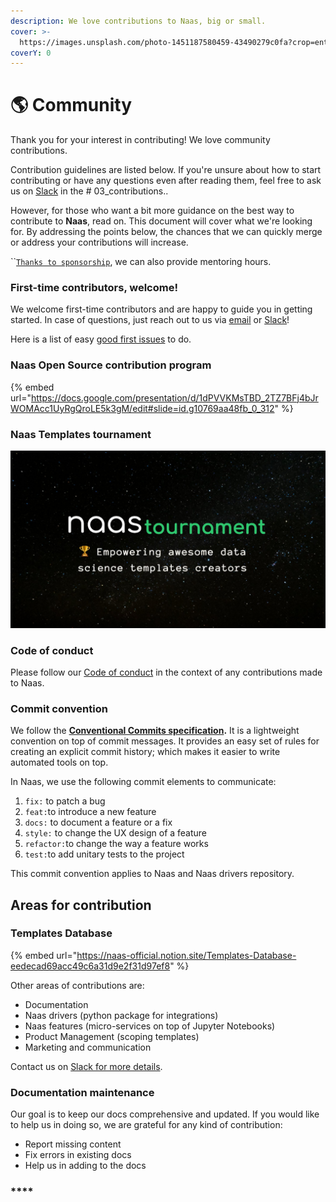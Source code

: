 ```yaml
---
description: We love contributions to Naas, big or small.
cover: >-
  https://images.unsplash.com/photo-1451187580459-43490279c0fa?crop=entropy&cs=srgb&fm=jpg&ixid=MnwxOTcwMjR8MHwxfHNlYXJjaHwyfHxwbGFuZXR8ZW58MHx8fHwxNjQ1NTgwOTI1&ixlib=rb-1.2.1&q=85
coverY: 0
---
```


# 🌎 Community

Thank you for your interest in contributing! We love community contributions.&#x20;

Contribution guidelines are listed below. If you're unsure about how to start contributing or have any questions even after reading them, feel free to ask us on [Slack](https://slack.airbyte.io) in the # 03\_contributions..

However, for those who want a bit more guidance on the best way to contribute to **Naas**, read on. This document will cover what we're looking for. By addressing the points below, the chances that we can quickly merge or address your contributions will increase.

``[`Thanks to sponsorship`](https://github.com/sponsors/jupyter-naas?preview=false\&sponsor=CashStory), we can also provide mentoring hours.



### First-time contributors, welcome!

We welcome first-time contributors and are happy to guide you in getting started. In case of questions, just reach out to us via [email](mailto:hello@naas.ai) or [Slack](https://slack.airbyte.io)!

Here is a list of easy [good first issues](https://github.com/jupyter-naas/awesome-notebooks/labels/good%20first%20issue) to do.

### Naas Open Source contribution program

{% embed url="https://docs.google.com/presentation/d/1dPVVKMsTBD_2TZ7BFj4bJrWOMAcc1UyRgQroLE5k3gM/edit#slide=id.g10769aa48fb_0_312" %}

### Naas Templates tournament

![](<.gitbook/assets/Naas and Zapier copy.jpg>)

### Code of conduct

Please follow our [Code of conduct](project-overview/code-of-conduct.md) in the context of any contributions made to Naas.

### Commit convention

We follow the [**Conventional Commits specification**](https://www.conventionalcommits.org/en/v1.0.0/#summary)**.** It is a lightweight convention on top of commit messages. It provides an easy set of rules for creating an explicit commit history; which makes it easier to write automated tools on top.

In Naas, we use the following  commit elements to communicate:

1. `fix:` to patch a bug&#x20;
2. `feat:`to introduce a new feature&#x20;
3. `docs:` to document a feature or a fix
4. `style:` to change the UX design of a feature
5. `refactor:`to change the way a feature works&#x20;
6. `test:`to add unitary tests to the project&#x20;

This commit convention applies to Naas and Naas drivers repository.

## Areas for contribution

### Templates Database

{% embed url="https://naas-official.notion.site/Templates-Database-eedecad69acc49c6a31d9e2f31d97ef8" %}

Other areas of contributions are:&#x20;

* Documentation&#x20;
* Naas drivers (python package for integrations)&#x20;
* Naas features (micro-services on top of Jupyter Notebooks)
* Product Management (scoping templates)
* Marketing and communication

Contact us on [Slack for more details](https://join.slack.com/t/naas-club/shared\_invite/zt-r187or6p-CwaKutBTxVeIIw6zJ0DHkw).

### **Documentation maintenance**

Our goal is to keep our docs comprehensive and updated. If you would like to help us in doing so, we are grateful for any kind of contribution:

* Report missing content
* Fix errors in existing docs
* Help us in adding to the docs



### &#x20; **** &#x20;
